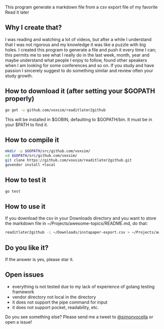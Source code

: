 This program generate a markdown file from a csv export file of my favorite Read it later

## Why I create that?
I was reading and watching a lot of videos, but after a while I understand that I was not rigorous and my knowledge it was like a puzzle with big holes. I created this program to generate a file and push it every time I can; this permits me to see what I really do in the last week, month, year and maybe understand what people I enjoy to follow, found other speakers when I am looking for some conferences and so on.
If you study and have passion I sincerely suggest to do something similar and review often your study growth.

## How to download it (after setting your $GOPATH properly)
``` sh
go get -u github.com/voxsim/readitlater2github
```

This will be installed in $GOBIN, defaulting to $GOPATH/bin. It must be in your $PATH to find it.

## How to compile it
``` sh
mkdir -p $GOPATH/src/github.com/voxsim/
cd $GOPATH/src/github.com/voxsim/
git clone https://github.com/voxsim/readitlater2github.git
govendor install +local
```


## How to test it
``` sh
go test
```

## How to use it
If you download the csv in your Downloads directory and you want to store the markdown file in ~/Projects/awesome-topics/README.md, do that:

``` sh
readitlater2github -i ~/Downloads/instapaper-export.csv > ~/Projects/awesome-topics/README.md
```

## Do you like it?
If the answer is yes, please star it.

## Open issues

* everything is not tested due to my lack of experience of golang testing framework
* vendor directory not local in the directory
* it does not support the pipe command for input
* it does not support pocket, readability, etc.

Do you see something else? Please send me a tweet to [@simonvocella](http://twitter.com/simonvocella) or open a issue!
